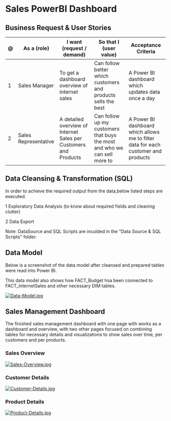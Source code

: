 # Sales PowerBI Dashboard

## Business Request & User Stories

 @| As a (role) | I want (request / demand) | So that I (user value) |Acceptance Criteria
--- | --- | --- | --- |--- 
1 | Sales Manager | To get a dashboard overview of internet sales | Can follow better which customers and products sells the best | A Power BI dashboard which updates data once a day 
2 | Sales Representative | A detailed overview of Internet Sales per Customers and Products | Can follow up my customers that buys the most and who we can sell more to | A Power BI dashboard which allows me to filter data for each customer and products

## Data Cleansing & Transformation (SQL)
In order to achieve the required output from the data,below listed steps are executed.

1 Exploratory Data Analysis (to know about required fields and cleaning clutter)

2 Data Export

Note: DataSource and SQL Scripts are inculded in the "Data Source & SQL Scripts" folder.

## Data Model

Below is a screenshot of the data model after cleansed and prepared tables were read into Power BI.

This data model also shows how FACT_Budget hsa been connected to FACT_InternetSales and other necessary DIM tables.

[![Data-Model.jpg](https://i.postimg.cc/x1XMvJz7/Data-Model.jpg)](https://postimg.cc/18Z8PzMc)


## Sales Management Dashboard
The finished sales management dashboard with one page with works as a dashboard and overview, with two other pages focused on combining tables for necessary details and visualizations to show sales over time, per customers and per products.

### Sales Overview
[![Sales-Overview.jpg](https://i.postimg.cc/cCQ0yc2j/Sales-Overview.jpg)](https://postimg.cc/D4yt112d)

### Customer Details
[![Customer-Details.jpg](https://i.postimg.cc/HxkyLrdB/Customer-Details.jpg)](https://postimg.cc/LqGXC6q1)

### Product Details
[![Product-Details.jpg](https://i.postimg.cc/qRFzMQmv/Product-Details.jpg)](https://postimg.cc/CBjFcCT3)
